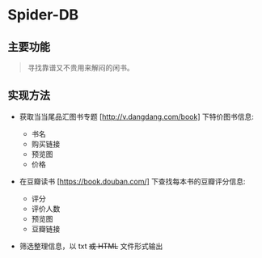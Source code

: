 # Spider-DB

## 主要功能

> 寻找靠谱又不贵用来解闷的闲书。

## 实现方法

* 获取当当尾品汇图书专题 [http://v.dangdang.com/book] 下特价图书信息:
  * 书名
  * 购买链接
  * 预览图
  * 价格
  
* 在豆瓣读书 [https://book.douban.com/] 下查找每本书的豆瓣评分信息:
  * 评分
  * 评价人数
  * 预览图
  * 豆瓣链接
  
* 筛选整理信息，以 txt ~~或 HTML~~ 文件形式输出
